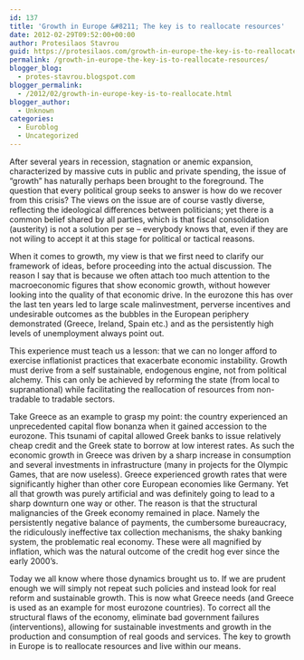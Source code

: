 ```yaml
---
id: 137
title: 'Growth in Europe &#8211; The key is to reallocate resources'
date: 2012-02-29T09:52:00+00:00
author: Protesilaos Stavrou
guid: https://protesilaos.com/growth-in-europe-the-key-is-to-reallocate-resources/
permalink: /growth-in-europe-the-key-is-to-reallocate-resources/
blogger_blog:
  - protes-stavrou.blogspot.com
blogger_permalink:
  - /2012/02/growth-in-europe-key-is-to-reallocate.html
blogger_author:
  - Unknown
categories:
  - Euroblog
  - Uncategorized
---
```

After several years in recession, stagnation or anemic expansion, characterized by massive cuts in public and private spending, the issue of &#8220;growth&#8221; has naturally perhaps been brought to the foreground. The question that every political group seeks to answer is how do we recover from this crisis? The views on the issue are of course vastly diverse, reflecting the ideological differences between politicians; yet there is a common belief shared by all parties, which is that fiscal consolidation (austerity) is not a solution per se &#8211; everybody knows that, even if they are not wiling to accept it at this stage for political or tactical reasons. 

When it comes to growth, my view is that we first need to clarify our framework of ideas, before proceeding into the actual discussion. The reason I say that is because we often attach too much attention to the macroeconomic figures that show economic growth, without however looking into the quality of that economic drive. In the eurozone this has over the last ten years led to large scale malinvestment, perverse incentives and undesirable outcomes as the bubbles in the European periphery demonstrated (Greece, Ireland, Spain etc.) and as the persistently high levels of unemployment always point out. 

This experience must teach us a lesson: that we can no longer afford to exercise inflationist practices that exacerbate economic instability. Growth must derive from a self sustainable, endogenous engine, not from political alchemy. This can only be achieved by reforming the state (from local to supranational) while facilitating the reallocation of resources from non-tradable to tradable sectors.

Take Greece as an example to grasp my point: the country experienced an unprecedented capital flow bonanza when it gained accession to the eurozone. This tsunami of capital allowed Greek banks to issue relatively cheap credit and the Greek state to borrow at low interest rates. As such the economic growth in Greece was driven by a sharp increase in consumption and several investments in infrastructure (many in projects for the Olympic Games, that are now useless). Greece experienced growth rates that were significantly higher than other core European economies like Germany. Yet all that growth was purely artificial and was definitely going to lead to a sharp downturn one way or other. The reason is that the structural malignancies of the Greek economy remained in place. Namely the persistently negative balance of payments, the cumbersome bureaucracy, the ridiculously ineffective tax collection mechanisms, the shaky banking system, the problematic real economy. These were all magnified by inflation, which was the natural outcome of the credit hog ever since the early 2000&#8217;s. 

Today we all know where those dynamics brought us to. If we are prudent enough we will simply not repeat such policies and instead look for real reform and sustainable growth. This is now what Greece needs (and Greece is used as an example for most eurozone countries). To correct all the structural flaws of the economy, eliminate bad government failures (interventions), allowing for sustainable investments and growth in the production and consumption of real goods and services. The key to growth in Europe is to reallocate resources and live within our means.